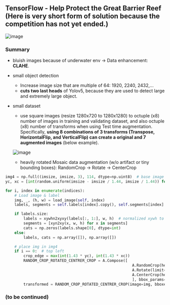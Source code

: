## TensorFlow - Help Protect the Great Barrier Reef (Here is very short form of solution because the competition has not yet ended.)

![image](https://user-images.githubusercontent.com/67547213/153533915-b1cf14db-326d-4eaf-b98a-d78e584c0604.png)

### Summary
- bluish images because of underwater env -> Data enhancement: **CLAHE**.
- small object detection
    - Increase image size that are multiple of 64: 1920, 2240, 2432,...
    - **cuts two last heads** of Yolov5, because they are used to detect large and extremely large object.
- small dataset
    - use square images (resize 1280x720 to 1280x1280) to octuple (x8) number of images in training and validating dataset, and also octuple (x8) number of transforms when using Test time augmentation. Specifically, **using 8 combinations of 3 transforms (Transpose, HorizontalFlip, and VerticalFlip) can create a original and 7 augmented images** (below example).
    
    ![image](https://user-images.githubusercontent.com/67547213/153640886-7e7caae4-0a8d-4139-9a14-633186be644f.png)

    - heavily rotated Mosaic data augmentation (w/o artifact or tiny bounding boxes): RandomCrop -> Rotate -> CenterCrop
```python
img4 = np.full((imsize, imsize, 3), 114, dtype=np.uint8)  # base image with 4 tiles
yc, xc = [int(random.uniform(imsize - imsize / 1.44, imsize / 1.44)) for _ in range(2)]

for i, index in enumerate(indices):
    # Load image & label
    img, _, (h, w) = load_image(self, index)
    labels, segments = self.labels[index].copy(), self.segments[index].copy()

    if labels.size:
        labels = xywhn2xyxy(labels[:, 1:], w, h)  # normalized xywh to pixel xyxy format
        segments = [xyn2xy(x, w, h) for x in segments]
        cats = np.zeros(labels.shape[0], dtype=int)
    else: 
        labels, cats = np.array([]), np.array([])

    # place img in img4
    if i == 0:  # top left
        crop_edge = max(int(1.43 * yc), int(1.43 * xc))
        RANDOM_CROP_ROTATED_CENTRER_CROP = A.Compose([  
                                                        A.RandomCrop(height=crop_edge, width=crop_edge, p=1.0), # sqrt(2) < 1.42
                                                        A.Rotate(limit=170, border_mode=1, p=1.0),
                                                        A.CenterCrop(height=yc, width=xc, p=1.0),  
                                                        ], bbox_params=A.BboxParams(format="pascal_voc", label_fields=["bbox_classes"])) 
        transformed = RANDOM_CROP_ROTATED_CENTRER_CROP(image=img, bboxes=labels, bbox_classes=cats)
```
       
### (to be continued)
        

<!--    s = [1, 1, 1, 0.83, 0.83], f = [None, 2, 3, None, 3]:  -->
